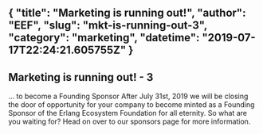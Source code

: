{
  "title": "Marketing is running out!",
  "author": "EEF",
  "slug": "mkt-is-running-out-3",
  "category": "marketing",
  "datetime": "2019-07-17T22:24:21.605755Z"
}
---
Marketing is running out! - 3
---
… to become a Founding Sponsor After July 31st, 2019 we will be closing the door of opportunity for your company to become minted as a Founding Sponsor of the Erlang Ecosystem Foundation for all eternity. So what are you waiting for? Head on over to our sponsors page for more information.
